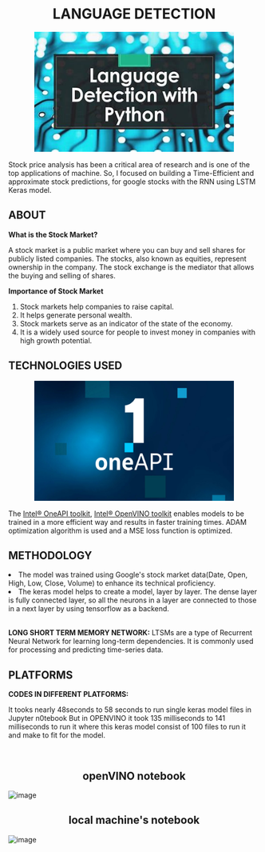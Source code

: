 <div align="center">
   <centre><h1>LANGUAGE DETECTION</centre><br />
      </div>


     
<p align="center">
  <img src="https://github.com/711121104027/language-detection/blob/main/language.jpg" width="400" height="240" >
</p>
Stock price analysis has been a critical area of research and is one of the top applications of machine.
So, I focused on building a Time-Efficient and approximate stock predictions, for google stocks with the RNN using LSTM Keras model.
<h2>ABOUT</h2>

**What is the Stock Market?**

A stock market is a public market where you can buy and sell shares for publicly listed companies.
The stocks, also known as equities, represent ownership in the company.
The stock exchange is the mediator that allows the buying and selling of shares.


**Importance of Stock Market**

1. Stock markets help companies to raise capital.
2. It helps generate personal wealth.
3. Stock markets serve as an indicator of the state of the economy.
4. It is a widely used source for people to invest money in companies with high growth potential.

<h2>TECHNOLOGIES USED</h2>
<p align="center">
  <img src="https://github.com/kamesh0407/stock_market_prediction/blob/main/InteloneAPI.jpg" width="400" height="240" >
</p>

The [Intel® OneAPI toolkit](https://www.intel.com/content/www/us/en/developer/tools/oneapi/toolkits.html#gs.3btkxe), [Intel® OpenVINO toolkit](https://www.intel.com/content/www/us/en/developer/tools/openvino-toolkit/overview.html) enables models to be trained in a more efficient way and results in faster training times. ADAM optimization algorithm is used and a MSE loss function is optimized.





<h2>METHODOLOGY</h2>
<li>The model was trained using Google's stock market data(Date, Open, High, Low, Close, Volume) to enhance its technical proficiency.
</li>
<li>  The keras model helps to create a model, layer by layer. The dense layer is fully connected layer, so all the neurons in a layer are connected to those in a next layer by using tensorflow as a backend.</li>
<br/>

**LONG SHORT TERM MEMORY NETWORK:**
 LTSMs are a type of Recurrent Neural Network for learning long-term dependencies.
It is commonly used for processing and predicting time-series data.

<h2>PLATFORMS</h2>


**CODES IN DIFFERENT PLATFORMS:**

It tooks nearly 48seconds to 58 seconds to run single keras model files in Jupyter n0tebook
But in OPENVINO it took 135 milliseconds to 141 milliseconds to run it where this keras model consist of 100 files to run it and make to fit for the model.

<br/>

<div align="center">
   <centre><h2> openVINO notebook</centre><br />
      </div>

![image](https://user-images.githubusercontent.com/105495867/225071699-5ec37228-52c1-4280-ab0f-9202d2b5ab42.png)

<div align="center">
   <centre><h2>local machine's notebook
</centre><br />
      </div>


  ![image](https://user-images.githubusercontent.com/105495867/225222368-8dacf339-445f-4b2c-8404-53a0526ef6ca.png)
